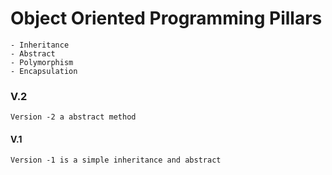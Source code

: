 # Object Oriented Programming Pillars
    - Inheritance 
    - Abstract 
    - Polymorphism 
    - Encapsulation

### V.2 

    Version -2 a abstract method 


#### V.1 

    Version -1 is a simple inheritance and abstract  